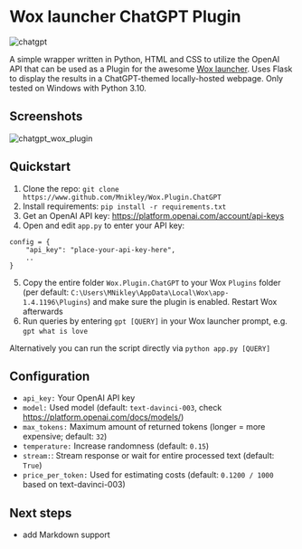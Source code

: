 # Wox launcher ChatGPT Plugin
![chatgpt](https://user-images.githubusercontent.com/75040444/221224882-a5297b4e-dd01-42af-a9fa-1556cc0842aa.png)

A simple wrapper written in Python, HTML and CSS to utilize the OpenAI API that can be used as a Plugin for the awesome [Wox launcher](https://github.com/Wox-launcher/Wox). Uses Flask to display the results in a ChatGPT-themed locally-hosted webpage. Only tested on Windows with Python 3.10.

## Screenshots
![chatgpt_wox_plugin](https://user-images.githubusercontent.com/75040444/221225355-8c28b5bc-f390-4bcf-905d-fec023554623.gif)

## Quickstart
 1. Clone the repo: `git clone https://www.github.com/Mnikley/Wox.Plugin.ChatGPT`
 2. Install requirements: `pip install -r requirements.txt`
 3. Get an OpenAI API key: https://platform.openai.com/account/api-keys
 4. Open and edit `app.py` to enter your API key:
   ```
   config = {
       "api_key": "place-your-api-key-here",
       ..
   }
   ```
 5. Copy the entire folder `Wox.Plugin.ChatGPT` to your Wox `Plugins` folder (per default: `C:\Users\MNikley\AppData\Local\Wox\app-1.4.1196\Plugins`) and make sure the plugin is enabled. Restart Wox afterwards
 6. Run queries by entering `gpt [QUERY]` in your Wox launcher prompt, e.g. `gpt what is love`

Alternatively you can run the script directly via `python app.py [QUERY]`

## Configuration
 - `api_key:` Your OpenAI API key
 - `model:` Used model (default: `text-davinci-003`, check https://platform.openai.com/docs/models/)
 - `max_tokens:` Maximum amount of returned tokens (longer = more expensive; default: `32`)
 - `temperature:` Increase randomness (default: `0.15`)
 - `stream:`: Stream response or wait for entire processed text (default: `True`)
 - `price_per_token:` Used for estimating costs (default: `0.1200 / 1000` based on text-davinci-003)

## Next steps
- add Markdown support

